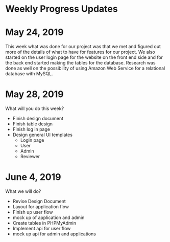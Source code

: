 # Weekly Progress Updates
  # May 24, 2019
   This week what was done for our project was that we met and figured out more of the details of what to have for features for our project. We also started on the user login page for the website on the front end side and for the back end started making the tables for the database. Research was done as well on the possibility of using Amazon Web Service for a relational database with MySQL.
  # May 28, 2019
  What will you do this week?
  - Finish design document
  - Finish table design
  - Finish log in page
  - Design general UI templates 
    - Login page
    - User 
    - Admin
    - Reviewer
  # June 4, 2019
  What we will do?
  - Revise Design Document
  - Layout for application flow
  - Finish up user flow
  - mock up of application and admin
  - Create tables in PHPMyAdmin
  - Implement api for user flow
  - mock up api for admin and applications
